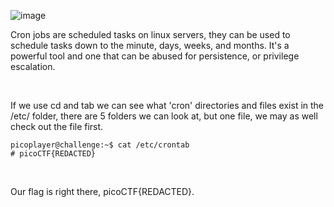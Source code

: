 ![image](https://github.com/jowp-code/ctf/assets/121969489/f3753f65-07da-4bb9-ae2a-c080ed5a1302)
<br>
<p><a href"https://en.wikipedia.org/wiki/Cron">Cron</a> jobs are scheduled tasks on linux servers, they can be used to schedule tasks down to the minute, days, weeks, and months. It's a powerful tool and one that can be abused for persistence, or privilege escalation.</p>
<br>
<p>If we use cd and tab we can see what 'cron' directories and files exist in the /etc/ folder, there are 5 folders we can look at, but one file, we may as well check out the file first.</p>

```shell
picoplayer@challenge:~$ cat /etc/crontab
# picoCTF{REDACTED}
```
<br>
<p>Our flag is right there, picoCTF{REDACTED}.</p>
